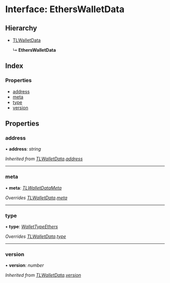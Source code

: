 # Interface: EthersWalletData

## Hierarchy

- [TLWalletData](_typings_.tlwalletdata.md)

  ↳ **EthersWalletData**

## Index

### Properties

- [address](_typings_.etherswalletdata.md#address)
- [meta](_typings_.etherswalletdata.md#meta)
- [type](_typings_.etherswalletdata.md#type)
- [version](_typings_.etherswalletdata.md#version)

## Properties

### address

• **address**: _string_

_Inherited from [TLWalletData](_typings_.tlwalletdata.md).[address](_typings_.tlwalletdata.md#address)_

---

### meta

• **meta**: _[TLWalletDataMeta](_typings_.tlwalletdatameta.md)_

_Overrides [TLWalletData](_typings_.tlwalletdata.md).[meta](_typings_.tlwalletdata.md#optional-meta)_

---

### type

• **type**: _[WalletTypeEthers](../modules/_typings_.md#wallettypeethers)_

_Overrides [TLWalletData](_typings_.tlwalletdata.md).[type](_typings_.tlwalletdata.md#type)_

---

### version

• **version**: _number_

_Inherited from [TLWalletData](_typings_.tlwalletdata.md).[version](_typings_.tlwalletdata.md#version)_
